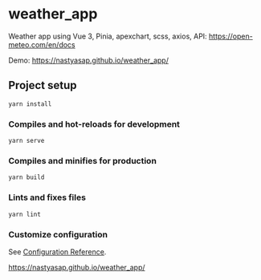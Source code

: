 # weather_app

Weather app using Vue 3, Pinia, apexchart, scss, axios, API: https://open-meteo.com/en/docs 

Demo: https://nastyasap.github.io/weather_app/


## Project setup
```
yarn install
```

### Compiles and hot-reloads for development
```
yarn serve
```

### Compiles and minifies for production
```
yarn build
```

### Lints and fixes files
```
yarn lint
```

### Customize configuration
See [Configuration Reference](https://cli.vuejs.org/config/).

https://nastyasap.github.io/weather_app/
